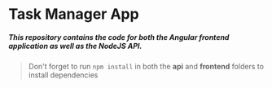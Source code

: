 # Task Manager App


##### This repository contains the code for both the Angular frontend application as well as the NodeJS API. 

> Don't forget to run `npm install` in both the **api** and **frontend** folders to install dependencies

